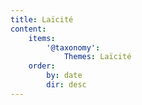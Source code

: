 ```yaml
---
title: Laïcité
content:
    items:
        '@taxonomy':
            Themes: Laïcité
    order:
        by: date
        dir: desc
---
```

